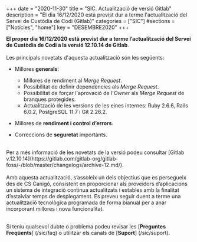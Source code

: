 +++
date        = "2020-11-30"
title       = "SIC. Actualització de versió Gitlab"
description = "El dia 16/12/2020 està previst dur a terme l'actualització del Servei de Custòdia de Codi (Gitlab)"
categories  = ["SIC"]
#sections    = ["Notícies", "home"]
key         = "DESEMBRE2020"
+++

**El proper dia 16/12/2020 està previst dur a terme l’actualització del Servei de Custòdia de Codi a la versió 12.10.14 de Gitlab**.
<br>
<br>
Les principals novetats d'aquesta actualització són les següents:
<br>

* Millores **generals**:
    * Millores de rendiment al *Merge Request*.
    * Possibilitat de definir dependències als *Merge Request*.
    * Possibilitat de forçar l'aprovació de l'*Owner* als *Merge Request* de branques protegides.
    * Actualització de les versions de les eines internes: Ruby 2.6.6, Rails 6.0.2, PostgreSQL 11.7 i Git 2.26.2.

* Millores de **rendiment i control d’errors**.
* Correccions de **seguretat** importants.

<br>
Per a més informació de les novetats de la versió podeu consultar [Gitlab v.12.10.14](https://gitlab.com/gitlab-org/gitlab-foss/-/blob/master/changelogs/archive-12.md/).
<br>
<br>
Amb aquesta actualització, s’assoleix un dels objectius que es persegueix des de CS Canigó, consistent en proporcionar als
proveïdors d’aplicacions un sistema de integració continua actualitzats i estables amb la finalitat d’estalviar temps de desplegament.
Es preveu seguir duent a terme una actualització tecnològica programada de forma bianual per a anar incorporant
millores i nova funcionalitat.
<br>
<br>

Si teniu qualsevol dubte o problema podeu revisar les [**Preguntes Freqüents**] (/sic/faq) o utilitzar els canals de [**Suport**] (/sic/suport).